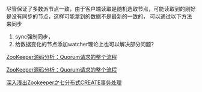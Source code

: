 尽管保证了多数派节点一致，由于客户端读取是随机选取节点，可能读取到的刚好是没有同步的节点，这样可能拿到的数据不是最新的一致的， 
可以通过以下方法来同步   
>
1. sync强制同步，
2. 给数据变化的节点添加watcher理论上也可以解决部分问题?


[ZooKeeper源码分析：Quorum请求的整个流程](http://blog.csdn.net/jeff_fangji/article/details/42988439)

[ZooKeeper源码分析：Quorum请求的整个流程](http://www.linuxidc.com/Linux/2015-02/113730.htm)   

[深入浅出Zookeeper之七分布式CREATE事务处理](http://iwinit.iteye.com/blog/1777109#bc2394912)
